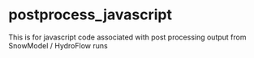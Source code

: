 # postprocess_javascript
This is for javascript code associated with post processing output from SnowModel / HydroFlow runs

